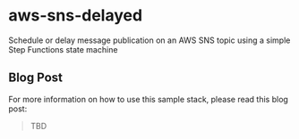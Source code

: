 # aws-sns-delayed

Schedule or delay message publication on an AWS SNS topic using a
simple Step Functions state machine

## Blog Post

For more information on how to use this sample stack, please read this
blog post:

> TBD
